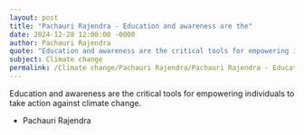 ```yaml
---
layout: post
title: "Pachauri Rajendra - Education and awareness are the"
date: 2024-12-28 12:00:00 -0000
author: Pachauri Rajendra
quote: "Education and awareness are the critical tools for empowering individuals to take action against climate change."
subject: Climate change
permalink: /Climate change/Pachauri Rajendra/Pachauri Rajendra - Education and awareness are the
---
```


Education and awareness are the critical tools for empowering individuals to take action against climate change.

- Pachauri Rajendra
